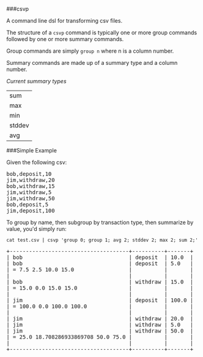 ###csvp

A command line dsl for transforming csv files.

The structure of a ```csvp``` command is typically one or more group commands followed by one or
more summary commands.

Group commands are simply ```group n``` where n is a column number.

Summary commands are made up of a summary type and a column number.

*Current summary types*

<table>
  <tr><td>sum</td></tr>
  <tr><td>max</td></tr>
  <tr><td>min</td></tr>
  <tr><td>stddev</td></tr>
  <tr><td>avg</td></tr>
</table>

###Simple Example

Given the following csv:

<pre>
bob,deposit,10
jim,withdraw,20
bob,withdraw,15
jim,withdraw,5
jim,withdraw,50
bob,deposit,5
jim,deposit,100
</pre>

To group by name, then subgroup by transaction type, then summarize by value, you'd simply run:

``` cat test.csv | csvp 'group 0; group 1; avg 2; stddev 2; max 2; sum 2;'   ```

<pre>
+-------------------------------------+----------+-------+ 
| bob                                 | deposit  | 10.0  |
| bob                                 | deposit  | 5.0   |
| = 7.5 2.5 10.0 15.0                 |          |       |
|                                     |          |       |
| bob                                 | withdraw | 15.0  |
| = 15.0 0.0 15.0 15.0                |          |       |
|                                     |          |       |
| jim                                 | deposit  | 100.0 |
| = 100.0 0.0 100.0 100.0             |          |       |
|                                     |          |       |
| jim                                 | withdraw | 20.0  |
| jim                                 | withdraw | 5.0   |
| jim                                 | withdraw | 50.0  |
| = 25.0 18.708286933869708 50.0 75.0 |          |       |
|                                     |          |       |
+-------------------------------------+----------+-------+
</pre>

